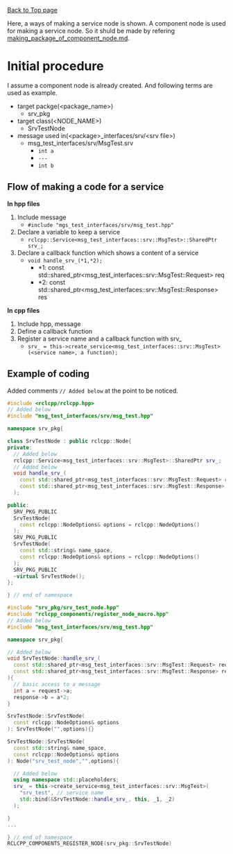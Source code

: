 [Back to Top page](../../README.md)

Here, a ways of making a service node is shown.
A component node is used for making a service node.
So it shuld be made by refering [making_package_of_component_node.md](making_package_of_service_node.md).

# Initial procedure
I assume a component node is already created.
And following terms are used as example.

* target packge(\<package_name\>)
  * srv_pkg
* target class(\<NODE_NAME\>)
  * SrvTestNode
* message used in(\<package\>_interfaces/srv/\<srv file\>)
  * msg_test_interfaces/srv/MsgTest.srv
    * `int a`
    * `---`
    * `int b`

## Flow of making a code for a service

**In hpp files**

1. Include message
   * `#include "mgs_test_interfaces/srv/msg_test.hpp"`
1. Declare a variable to keep a service
   * `rclcpp::Service<msg_test_interfaces::srv::MsgTest>::SharedPtr srv_;`
1. Declare a callback function which shows a content of a service
   * `void handle_srv_(*1,*2);`
     * *1: const std::shared_ptr<msg_test_interfaces::srv::MsgTest::Request> req
     * *2: const std::shared_ptr<msg_test_interfaces::srv::MsgTest::Response> res

**In cpp files**

1. Include hpp, message
1. Define a callback function
1. Register a service name and a callback function with srv_
   * `srv_ = this->create_service<msg_test_interfaces::srv::MsgTest>(<service name>, a function);`

## Example of coding
Added comments `// Added below` at the point to be noticed.

```c++
#include <rclcpp/rclcpp.hpp>
// Added below
#include "msg_test_interfaces/srv/msg_test.hpp"

namespace srv_pkg{

class SrvTestNode : public rclcpp::Node{
private:
  // Added below
  rclcpp::Service<msg_test_interfaces::srv::MsgTest>::SharedPtr srv_;
  // Added below
  void handle_srv_(
    const std::shared_ptr<msg_test_interfaces::srv::MsgTest::Request> request,
    const std::shared_ptr<msg_test_interfaces::srv::MsgTest::Response> response
  );

public:
  SRV_PKG_PUBLIC
  SrvTestNode(
    const rclcpp::NodeOptions& options = rclcpp::NodeOptions()
  );
  SRV_PKG_PUBLIC
  SrvTestNode(
    const std::string& name_space,
    const rclcpp::NodeOptions& options = rclcpp::NodeOptions()
  );
  SRV_PKG_PUBLIC
  ~virtual SrvTestNode();
};

} // end of namespace
```

```c++
#include "srv_pkg/srv_test_node.hpp"
#include "rclcpp_components/register_node_macro.hpp"
// Added below
#include "msg_test_interfaces/srv/msg_test.hpp"

namespace srv_pkg{

// Added below
void SrvTestNode::handle_srv_(
  const std::shared_ptr<msg_test_interfaces::srv::MsgTest::Request> request,
  const std::shared_ptr<msg_test_interfaces::srv::MsgTest::Response> response
){
  // basic access to a message
  int a = request->a;
  response->b = a*2;
}

SrvTestNode::SrvTestNode(
  const rclcpp::NodeOptions& options
): SrvTestNode("",options){}

SrvTestNode::SrvTestNode(
  const std::string& name_space,
  const rclcpp::NodeOptions& options
): Node("srv_test_node","",options){

  // Added below
  using namespace std::placeholders;
  srv_ = this->create_service<msg_test_interfaces::srv::MsgTest>(
    "srv_test", // service name
    std::bind(&SrvTestNode::handle_srv_, this, _1, _2)
  );

}
...

} // end of namespace
RCLCPP_COMPONENTS_REGISTER_NODE(srv_pkg::SrvTestNode)
```
